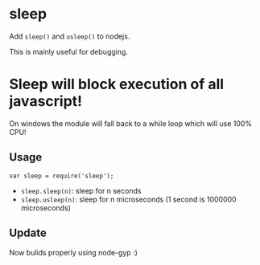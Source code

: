 sleep
=====

Add `sleep()` and `usleep()` to nodejs.

This is mainly useful for debugging.

**Sleep will block execution of all javascript!**
===================================================

On windows the module will fall back to a while loop which will use 100% CPU!

Usage
-----

`var sleep = require('sleep');`

* `sleep.sleep(n)`: sleep for n seconds
* `sleep.usleep(n)`: sleep for n microseconds (1 second is 1000000 microseconds)

Update
------

Now bulids properly using node-gyp :)

